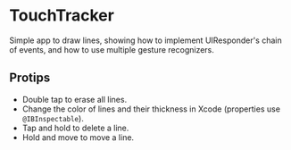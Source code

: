 # TouchTracker

Simple app to draw lines, showing how to implement UIResponder's chain of events, and how to use multiple gesture recognizers.

## Protips

* Double tap to erase all lines.
* Change the color of lines and their thickness in Xcode (properties use `@IBInspectable`).
* Tap and hold to delete a line.
* Hold and move to move a line.
